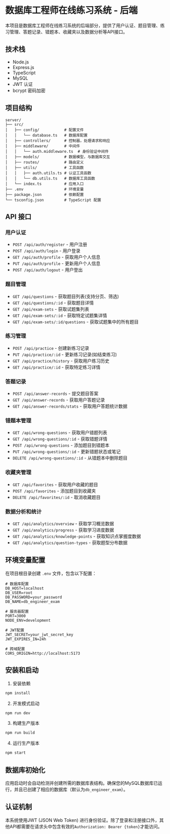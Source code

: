 # 数据库工程师在线练习系统 - 后端

本项目是数据库工程师在线练习系统的后端部分，提供了用户认证、题目管理、练习管理、答题记录、错题本、收藏夹以及数据分析等API接口。

## 技术栈

- Node.js
- Express.js
- TypeScript
- MySQL
- JWT 认证
- bcrypt 密码加密

## 项目结构

```
server/
├── src/
│   ├── config/           # 配置文件
│   │   └── database.ts   # 数据库配置
│   ├── controllers/      # 控制器，处理请求和响应
│   ├── middleware/       # 中间件
│   │   └── auth.middleware.ts  # 身份验证中间件
│   ├── models/           # 数据模型，与数据库交互
│   ├── routes/           # 路由定义
│   ├── utils/            # 工具函数
│   │   ├── auth.utils.ts # 认证工具函数
│   │   └── db.utils.ts   # 数据库工具函数
│   └── index.ts          # 应用入口
├── .env                  # 环境变量
├── package.json          # 依赖配置
└── tsconfig.json         # TypeScript 配置
```

## API 接口

### 用户认证

- `POST /api/auth/register` - 用户注册
- `POST /api/auth/login` - 用户登录
- `GET /api/auth/profile` - 获取用户个人信息
- `PUT /api/auth/profile` - 更新用户个人信息
- `POST /api/auth/logout` - 用户登出

### 题目管理

- `GET /api/questions` - 获取题目列表(支持分页、筛选)
- `GET /api/questions/:id` - 获取题目详情
- `GET /api/exam-sets` - 获取试题集列表
- `GET /api/exam-sets/:id` - 获取特定试题集详情
- `GET /api/exam-sets/:id/questions` - 获取试题集中的所有题目

### 练习管理

- `POST /api/practice` - 创建新练习记录
- `PUT /api/practice/:id` - 更新练习记录(如结束练习)
- `GET /api/practice/history` - 获取用户练习历史
- `GET /api/practice/:id` - 获取特定练习详情

### 答题记录

- `POST /api/answer-records` - 提交题目答案
- `GET /api/answer-records` - 获取用户答题记录
- `GET /api/answer-records/stats` - 获取用户答题统计数据

### 错题本管理

- `GET /api/wrong-questions` - 获取用户错题列表
- `GET /api/wrong-questions/:id` - 获取错题详情
- `POST /api/wrong-questions` - 添加题目到错题本
- `PUT /api/wrong-questions/:id` - 更新错题状态或笔记
- `DELETE /api/wrong-questions/:id` - 从错题本中删除题目

### 收藏夹管理

- `GET /api/favorites` - 获取用户收藏的题目
- `POST /api/favorites` - 添加题目到收藏夹
- `DELETE /api/favorites/:id` - 取消收藏题目

### 数据分析和统计

- `GET /api/analytics/overview` - 获取学习概览数据
- `GET /api/analytics/progress` - 获取学习进度数据
- `GET /api/analytics/knowledge-points` - 获取知识点掌握度数据
- `GET /api/analytics/question-types` - 获取题型分布数据

## 环境变量配置

在项目根目录创建 `.env` 文件，包含以下配置：

```
# 数据库配置
DB_HOST=localhost
DB_USER=root
DB_PASSWORD=your_password
DB_NAME=db_engineer_exam

# 服务器配置
PORT=3000
NODE_ENV=development

# JWT配置
JWT_SECRET=your_jwt_secret_key
JWT_EXPIRES_IN=24h

# 跨域配置
CORS_ORIGIN=http://localhost:5173
```

## 安装和启动

1. 安装依赖

```bash
npm install
```

2. 开发模式启动

```bash
npm run dev
```

3. 构建生产版本

```bash
npm run build
```

4. 运行生产版本

```bash
npm start
```

## 数据库初始化

应用启动时会自动检测并创建所需的数据库表结构。确保您的MySQL数据库已运行，并且已创建了相应的数据库（默认为`db_engineer_exam`）。

## 认证机制

本系统使用JWT (JSON Web Token) 进行身份验证。除了登录和注册接口外，其他API都需要在请求头中包含有效的`Authorization: Bearer {token}`才能访问。 